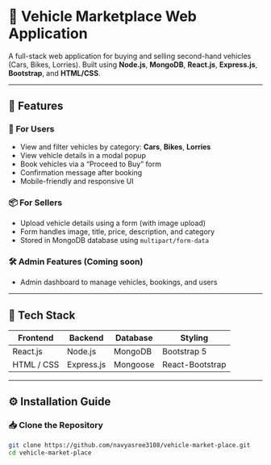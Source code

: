 # 🚗 Vehicle Marketplace Web Application

A full-stack web application for buying and selling second-hand vehicles (Cars, Bikes, Lorries). Built using **Node.js**, **MongoDB**, **React.js**, **Express.js**, **Bootstrap**, and **HTML/CSS**.

---

## 📌 Features

### 🚙 For Users
- View and filter vehicles by category: **Cars**, **Bikes**, **Lorries**
- View vehicle details in a modal popup
- Book vehicles via a “Proceed to Buy” form
- Confirmation message after booking
- Mobile-friendly and responsive UI

### 📦 For Sellers
- Upload vehicle details using a form (with image upload)
- Form handles image, title, price, description, and category
- Stored in MongoDB database using `multipart/form-data`

### 🛠️ Admin Features (Coming soon)
- Admin dashboard to manage vehicles, bookings, and users

---

## 📁 Tech Stack

| Frontend         | Backend        | Database     | Styling         |
|------------------|----------------|--------------|-----------------|
| React.js         | Node.js        | MongoDB      | Bootstrap 5     |
| HTML / CSS       | Express.js     | Mongoose     | React-Bootstrap |

---

## ⚙️ Installation Guide

### 📥 Clone the Repository
```bash
git clone https://github.com/navyasree3108/vehicle-market-place.git
cd vehicle-market-place
